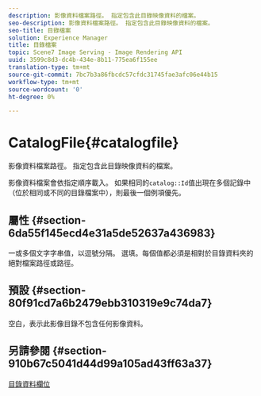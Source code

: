 ```yaml
---
description: 影像資料檔案路徑。 指定包含此目錄映像資料的檔案。
seo-description: 影像資料檔案路徑。 指定包含此目錄映像資料的檔案。
seo-title: 目錄檔案
solution: Experience Manager
title: 目錄檔案
topic: Scene7 Image Serving - Image Rendering API
uuid: 3599c8d3-dc4b-434e-8b11-775ea6f155ee
translation-type: tm+mt
source-git-commit: 7bc7b3a86fbcdc57cfdc31745fae3afc06e44b15
workflow-type: tm+mt
source-wordcount: '0'
ht-degree: 0%

---
```



# CatalogFile{#catalogfile}

影像資料檔案路徑。 指定包含此目錄映像資料的檔案。

影像資料檔案會依指定順序載入。 如果相同的`catalog::Id`值出現在多個記錄中（位於相同或不同的目錄檔案中），則最後一個例項優先。

## 屬性 {#section-6da55f145ecd4e31a5de52637a436983}

一或多個文字字串值，以逗號分隔。 選填。每個值都必須是相對於目錄資料夾的絕對檔案路徑或路徑。

## 預設 {#section-80f91cd7a6b2479ebb310319e9c74da7}

空白，表示此影像目錄不包含任何影像資料。

## 另請參閱 {#section-910b67c5041d44d99a105ad43ff63a37}

[目錄資料欄位](../../../../../is-api/image-catalog/image-serving-api-ref/c-image-catalog-reference/c-overview/c-catalog-data-fields/c-catalog-data-fields.md#concept-b19581028ec44f98b9f5943624403d29)

